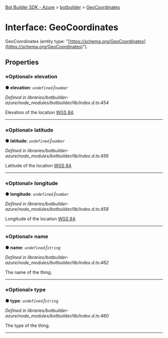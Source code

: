 [Bot Builder SDK - Azure](../README.md) > [botbuilder](../modules/botbuilder.md) > [GeoCoordinates](../interfaces/botbuilder.geocoordinates.md)



# Interface: GeoCoordinates


GeoCoordinates (entity type: "[https://schema.org/GeoCoordinates](https://schema.org/GeoCoordinates)").


## Properties
<a id="elevation"></a>

### «Optional» elevation

**●  elevation**:  *`undefined`⎮`number`* 

*Defined in libraries/botbuilder-azure/node_modules/botbuilder/lib/index.d.ts:454*



Elevation of the location [WGS 84](https://en.wikipedia.org/wiki/World_Geodetic_System).




___

<a id="latitude"></a>

### «Optional» latitude

**●  latitude**:  *`undefined`⎮`number`* 

*Defined in libraries/botbuilder-azure/node_modules/botbuilder/lib/index.d.ts:456*



Latitude of the location [WGS 84](https://en.wikipedia.org/wiki/World_Geodetic_System).




___

<a id="longitude"></a>

### «Optional» longitude

**●  longitude**:  *`undefined`⎮`number`* 

*Defined in libraries/botbuilder-azure/node_modules/botbuilder/lib/index.d.ts:458*



Longitude of the location [WGS 84](https://en.wikipedia.org/wiki/World_Geodetic_System).




___

<a id="name"></a>

### «Optional» name

**●  name**:  *`undefined`⎮`string`* 

*Defined in libraries/botbuilder-azure/node_modules/botbuilder/lib/index.d.ts:462*



The name of the thing.




___

<a id="type"></a>

### «Optional» type

**●  type**:  *`undefined`⎮`string`* 

*Defined in libraries/botbuilder-azure/node_modules/botbuilder/lib/index.d.ts:460*



The type of the thing.




___


